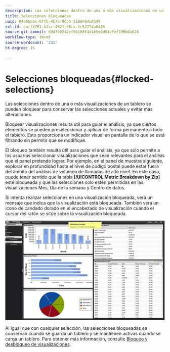 ```yaml
---
description: Las selecciones dentro de una o más visualizaciones de un tablero se pueden bloquear para conservar las selecciones actuales y evitar más alteraciones.
title: Selecciones bloqueadas
uuid: 0466baa1-6ffb-4b7b-8dc6-118de97c8549
exl-id: eaffe761-b2ac-4521-85ca-2c5227da3445
source-git-commit: d9df90242ef96188f4e4b5e6d04cfef196b0a628
workflow-type: tm+mt
source-wordcount: '231'
ht-degree: 1%

---
```


# Selecciones bloqueadas{#locked-selections}

Las selecciones dentro de una o más visualizaciones de un tablero se pueden bloquear para conservar las selecciones actuales y evitar más alteraciones.

Bloquear visualizaciones resulta útil para guiar el análisis, ya que ciertos elementos se pueden preseleccionar y aplicar de forma permanente a todo el tablero. Esto proporciona un indicador visual en pantalla de lo que se está filtrando sin permitir que se modifique.

El bloqueo también resulta útil para guiar el análisis, ya que solo permite a los usuarios seleccionar visualizaciones que sean relevantes para el análisis que el panel pretende lograr. Por ejemplo, en el panel de muestra siguiente, explorar en profundidad hasta el nivel de código postal puede estar fuera del ámbito del análisis de volumen de llamadas de alto nivel. En este caso, puede tener sentido que la tabla **[!UICONTROL Metric Breakdown by Zip]** esté bloqueada y que las selecciones solo estén permitidas en las visualizaciones Mes, Día de la semana y Centro de datos.

Si intenta realizar selecciones en una visualización bloqueada, verá un mensaje que indica que la visualización está bloqueada. También verá un icono de candado dorado en el encabezado de visualización cuando el cursor del ratón se sitúe sobre la visualización bloqueada.

![](assets/selection_locked.png)

Al igual que con cualquier selección, las selecciones bloqueadas se conservan cuando se guarda un tablero y se mantienen activas cuando se carga un tablero. Para obtener más información, consulte [Bloqueo y desbloqueo de visualizaciones](../../../home/c-adobe-data-workbench-dashboard/c-visualizations/c-manipulating-visualizations/c-locking-and-unlocking-visualizations.md#concept-9215bcdd5bb44dee8d92ef0cc82f44d2).
